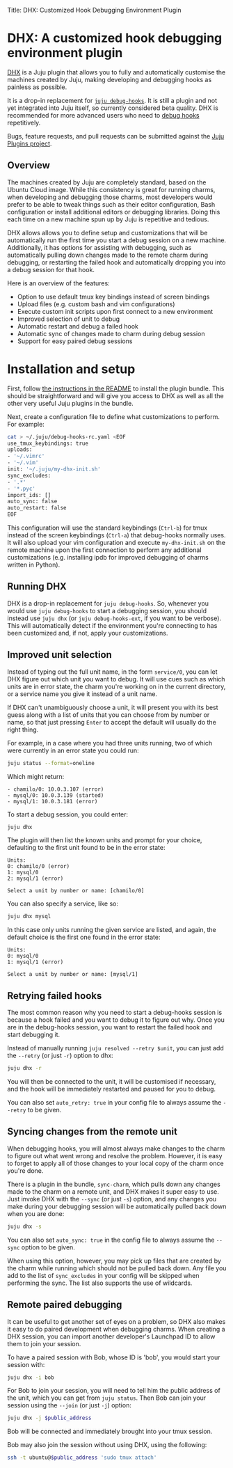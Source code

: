 Title: DHX: Customized Hook Debugging Environment Plugin

# DHX: A customized hook debugging environment plugin

[DHX](https://github.com/juju/plugins/blob/master/juju-dhx) is a Juju plugin
that allows you to fully and automatically customise the machines created by
Juju, making developing and debugging hooks as painless as possible.

It is a drop-in replacement for
[`juju debug-hooks`](./developer-debugging.html#the-'debug-hooks'-command).
It is still a plugin and not yet integrated into Juju itself, so currently
considered beta quality. DHX is recommended for more advanced users who need to
[debug hooks](./developer-debugging.html) repetitively.

Bugs, feature requests, and pull requests can be submitted against the [Juju
Plugins project](https://github.com/juju/plugins).


## Overview

The machines created by Juju are completely standard, based on the Ubuntu Cloud
image. While this consistency is great for running charms, when developing and
debugging those charms, most developers would prefer to be able to tweak things
such as their editor configuration, Bash configuration or install additional
editors or debugging libraries. Doing this each time on a new
machine spun up by Juju is repetitive and tedious.

DHX allows allows you to define setup and customizations that will be
automatically run the first time you start a debug session on a new machine.
Additionally, it has options for assisting with debugging, such as
automatically pulling down changes made to the remote charm during debugging,
or restarting the failed hook and automatically dropping you into a debug
session for that hook.

Here is an overview of the features:

- Option to use default tmux key bindings instead of screen bindings
- Upload files (e.g. custom bash and vim configurations)
- Execute custom init scripts upon first connect to a new environment
- Improved selection of unit to debug
- Automatic restart and debug a failed hook
- Automatic sync of changes made to charm during debug session
- Support for easy paired debug sessions


# Installation and setup

First, follow [the instructions in the README](https://github.com/juju/plugins#install)
to install the plugin bundle. This should be straightforward and will give you
access to DHX as well as all the other very useful Juju plugins in the bundle.

Next, create a configuration file to define what customizations to perform. For
example:

```bash
cat > ~/.juju/debug-hooks-rc.yaml <EOF
use_tmux_keybindings: true
uploads:
- '~/.vimrc'
- '~/.vim'
init: '~/.juju/my-dhx-init.sh'
sync_excludes:
- '.*'
- '*.pyc'
import_ids: []
auto_sync: false
auto_restart: false
EOF
```

This configuration will use the standard keybindings (`Ctrl-b`) for tmux instead
of the screen keybindings (`Ctrl-a`) that debug-hooks normally uses. It will
also upload your vim configuration and execute `my-dhx-init.sh` on the remote
machine upon the first connection to perform any additional customizations (e.g.
installing ipdb for improved debugging of charms written in Python).


## Running DHX

DHX is a drop-in replacement for `juju debug-hooks`. So, whenever you would use
`juju debug-hooks` to start a debugging session, you should instead use `juju
dhx` (or `juju debug-hooks-ext`, if you want to be verbose). This will
automatically detect if the environment you're connecting to has been
customized and, if not, apply your customizations.


## Improved unit selection

Instead of typing out the full unit name, in the form `service/0`, you can let
DHX figure out which unit you want to debug. It will use cues such as which
units are in error state, the charm you're working on in the current
directory, or a service name you give it instead of a unit name.

If DHX can't unambiguously choose a unit, it will present you with its best
guess along with a list of units that you can choose from by number or name, so
that just pressing `Enter` to accept the default will usually do the right
thing.

For example, in a case where you had three units running, two of which were
currently in an error state you could run:

```bash
juju status --format=oneline
```

Which might return:

```nohighlight
- chamilo/0: 10.0.3.107 (error)
- mysql/0: 10.0.3.139 (started)
- mysql/1: 10.0.3.181 (error)
```

To start a debug session, you could enter:
```bash
juju dhx
```

The plugin will then list the known units and prompt for your choice,
defaulting to the first unit found to be in the error state:

```nohighlight
Units:
0: chamilo/0 (error)
1: mysql/0
2: mysql/1 (error)

Select a unit by number or name: [chamilo/0]
```

You can also specify a service, like so:

```bash
juju dhx mysql
```

In this case only units running the given service are listed, and again,
the default choice is the first one found in the error state:

```nohighlight
Units:
0: mysql/0
1: mysql/1 (error)

Select a unit by number or name: [mysql/1]
```


## Retrying failed hooks

The most common reason why you need to start a debug-hooks session is because a
hook failed and you want to debug it to figure out why. Once you are in the
debug-hooks session, you want to restart the failed hook and start debugging
it.

Instead of manually running `juju resolved --retry $unit`, you can just add the
`--retry` (or just `-r`) option to dhx:

```bash
juju dhx -r
```

You will then be connected to the unit, it will be customised if necessary, and
the hook will be immediately restarted and paused for you to debug.

You can also set `auto_retry: true` in your config file to always assume the
`--retry` to be given.


## Syncing changes from the remote unit

When debugging hooks, you will almost always make changes to the charm to figure
out what went wrong and resolve the problem. However, it is easy to forget to
apply all of those changes to your local copy of the charm once you're
done.

There is a plugin in the bundle, `sync-charm`, which pulls down any changes made
to the charm on a remote unit, and DHX makes it super easy to use. Just invoke
DHX with the `--sync` (or just `-s`) option, and any changes you make during
your debugging session will be automatically pulled back down when you are done:

```bash
juju dhx -s
```

You can also set `auto_sync: true` in the config file to always assume the
`--sync` option to be given.

When using this option, however, you may pick up files that are
created by the charm while running which should not be pulled back down. Any
file you add to the list of `sync_excludes` in your config will be skipped when
performing the sync. The list also supports the use of wildcards.


## Remote paired debugging

It can be useful to get another set of eyes on a problem, so DHX also
makes it easy to do paired development when debugging charms. When creating a
DHX session, you can import another developer's Launchpad ID to allow them
to join your session.

To have a paired session with Bob, whose ID is 'bob', you would start your
session with:

```bash
juju dhx -i bob
```

For Bob to join your session, you will need to tell him the public address of
the unit, which you can get from `juju status`. Then Bob can join your session
using the `--join` (or just `-j`) option:

```bash
juju dhx -j $public_address
```

Bob will be connected and immediately brought into your tmux session.

Bob may also join the session without using DHX, using the following:

```bash
ssh -t ubuntu@$public_address 'sudo tmux attach'
```
